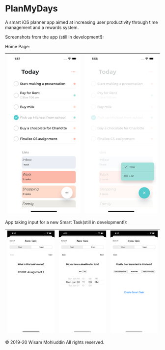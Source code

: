 # PlanMyDays
A smart iOS planner app aimed at increasing user productivity through time management and a rewards system.

Screenshots from the app (still in development!):

Home Page:

| ![Alt text](HomeScreenshot.png?raw=true "Title") | ![Alt text](HomeScreenshot2.png?raw=true "Title") |
|:---:|:---:|

App taking input for a new Smart Task(still in development!):

| ![Alt text](Screenshot1.png?raw=true "Title") | ![Alt text](Screenshot2.png?raw=true "Title") | ![Alt text](Screenshot3.png?raw=true "Title") |
|:---:|:---:|:---:|



© 2019-20 Wisam Mohiuddin All rights reserved.
